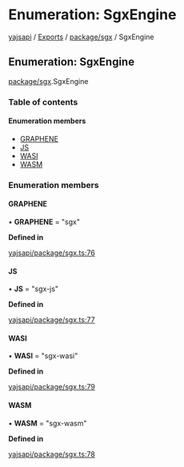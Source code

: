 # Enumeration: SgxEngine

[yajsapi](../yajsapi.md) / [Exports](../modules/) / [package/sgx](../modules/package_sgx.md) / SgxEngine

## Enumeration: SgxEngine

[package/sgx](../modules/package_sgx.md).SgxEngine

### Table of contents

#### Enumeration members

* [GRAPHENE](package_sgx.sgxengine.md#graphene)
* [JS](package_sgx.sgxengine.md#js)
* [WASI](package_sgx.sgxengine.md#wasi)
* [WASM](package_sgx.sgxengine.md#wasm)

### Enumeration members

#### GRAPHENE

• **GRAPHENE** = "sgx"

**Defined in**

[yajsapi/package/sgx.ts:76](https://github.com/golemfactory/yajsapi/blob/8f42a91/yajsapi/package/sgx.ts#L76)

#### JS

• **JS** = "sgx-js"

**Defined in**

[yajsapi/package/sgx.ts:77](https://github.com/golemfactory/yajsapi/blob/8f42a91/yajsapi/package/sgx.ts#L77)

#### WASI

• **WASI** = "sgx-wasi"

**Defined in**

[yajsapi/package/sgx.ts:79](https://github.com/golemfactory/yajsapi/blob/8f42a91/yajsapi/package/sgx.ts#L79)

#### WASM

• **WASM** = "sgx-wasm"

**Defined in**

[yajsapi/package/sgx.ts:78](https://github.com/golemfactory/yajsapi/blob/8f42a91/yajsapi/package/sgx.ts#L78)

